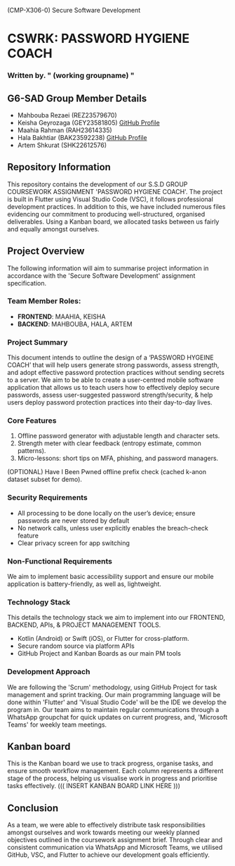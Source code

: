 (CMP-X306-0) Secure Software Development
# CSWRK: PASSWORD HYGIENE COACH
### Written by. " (working groupname) "

## G6-SAD Group Member Details
- Mahbouba Rezaei (REZ23579670)
- Keisha Geyrozaga (GEY23581805) [GitHub Profile](https://github.com/MOMORII)
- Maahia Rahman (RAH23614335)
- Hala Bakhtiar (BAK23592238) [GitHub Profile](https://github.com/BAK23592238)
- Artem Shkurat (SHK22612576) 

  
## Repository Information
This repository contains the development of our S.S.D GROUP COURSEWORK ASSIGNMENT 'PASSWORD HYGIENE COACH'. The project is built in Flutter using Visual Studio Code (VSC), it follows professional development practices. In addition to this, we have included numerous files evidencing our commitment to producing well-structured, organised deliverables. Using a Kanban board, we allocated tasks between us fairly and equally amongst ourselves.

## Project Overview
The following information will aim to summarise project information in accordance with the 'Secure Software Development' assignment specification.

### Team Member Roles:
- **FRONTEND**: MAAHIA, KEISHA
- **BACKEND**: MAHBOUBA, HALA, ARTEM

### Project Summary
This document intends to outline the design of a ‘PASSWORD HYGEINE COACH’ that will help users generate strong passwords, assess strength, and adopt effective password protection practices without sending secrets to a server. We aim to be able to create a user-centred mobile software application that allows us to teach users how to effectively deploy secure passwords, assess user-suggested password strength/security, & help users deploy password protection practices into their day-to-day lives.

### Core Features
1. Offline password generator with adjustable length and character sets.
2. Strength meter with clear feedback (entropy estimate, common patterns).
3. Micro-lessons: short tips on MFA, phishing, and password managers.

(OPTIONAL) Have I Been Pwned offline prefix check (cached k-anon dataset subset for demo).

### Security Requirements
-	All processing to be done locally on the user’s device; ensure passwords are never stored by default
- No network calls, unless user explicitly enables the breach-check feature
- Clear privacy screen for app switching

### Non-Functional Requirements 
We aim to implement basic accessibility support and ensure our mobile application is battery-friendly, as well as, lightweight.

### Technology Stack
This details the technology stack we aim to implement into our FRONTEND, BACKEND, APIs, & PROJECT MANAGEMENT TOOLS.
-	Kotlin (Android) or Swift (iOS), or Flutter for cross-platform.
-	Secure random source via platform APIs
-	GitHub Project and Kanban Boards as our main PM tools

### Development Approach
We are following the 'Scrum' methodology, using GitHub Project for task management and sprint tracking. Our main programming language will be done within 'Flutter' and 'Visual Studio Code' will be the IDE we develop the program in. Our team aims to maintain regular communications through a WhatsApp groupchat for quick updates on current progress, and, 'Microsoft Teams' for weekly team meetings.

## Kanban board
This is the Kanban board we use to track progress, organise tasks, and ensure smooth workflow management. Each column represents a different stage of the process, helping us visualise work in progress and prioritise tasks effectively. ((( INSERT KANBAN BOARD LINK HERE )))

## Conclusion
As a team, we were able to effectively distribute task responsibilities amongst ourselves and work towards meeting our weekly planned objectives outlined in the coursework assignment brief. Through clear and consistent communication via WhatsApp and Microsoft Teams, we utilised GitHub, VSC, and Flutter to achieve our development goals efficiently.
